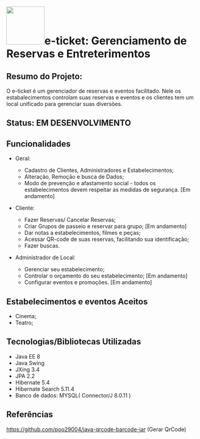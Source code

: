 # <img src= "https://user-images.githubusercontent.com/58193125/95666608-a2595a80-0b31-11eb-88bb-8f280743082d.png" heigth="150" width = "100">e-ticket: Gerenciamento de Reservas e Entreterimentos

## Resumo do Projeto:
O e-ticket é um gerenciador de reservas e eventos facilitado. Nele os estabalecimentos controlam suas reservas e eventos e os clientes tem um local unificado para gerenciar suas diversões.

## Status: EM DESENVOLVIMENTO

## Funcionalidades
- Geral:
  - Cadastro de Clientes, Administradores e Estabelecimentos;
  - Alteração, Remoção e busca de Dados;
  - Modo de prevenção e afastamento social - todos os estabelecimentos devem respeitar as medidas de segurança. [Em andamento] 

- Cliente:
  - Fazer Reservas/ Cancelar Reservas;
  - Criar Grupos de passeio e reservar para grupo; [Em andamento]
  - Dar notas a estabelecimentos, filmes e peças;
  - Acessar QR-code de suas reservas, facilitando sua identificação;
  - Fazer buscas.
  
- Administrador de Local:
  - Gerenciar seu estabelecimento;
  - Controlar o orçamento do seu estabelecimento; [Em andamento]
  - Configurar eventos e promoções. [Em andamento]
  
## Estabelecimentos e eventos Aceitos
- Cinema;
- Teatro;

## Tecnologias/Bibliotecas Utilizadas
- Java EE 8
- Java Swing
- JXing 3.4
- JPA 2.2
- Hibernate 5.4
- Hibernate Search 5.11.4
- Banco de dados: MYSQL( Connector/J 8.0.11 )

## Referências
https://github.com/poo29004/java-qrcode-barcode-jar (Gerar QrCode)

